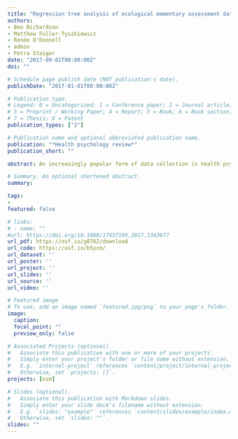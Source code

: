 ```yaml
---
title: "Regression tree analysis of ecological momentary assessment data"
authors:
- Ben Richardson
- Matthew Fuller-Tyszkiewicz
- Renée O'Donnell
- admin
- Petra Staiger
date: "2017-09-01T00:00:00Z"
doi: ""

# Schedule page publish date (NOT publication's date).
publishDate: "2017-01-01T00:00:00Z"

# Publication type.
# Legend: 0 = Uncategorized; 1 = Conference paper; 2 = Journal article;
# 3 = Preprint / Working Paper; 4 = Report; 5 = Book; 6 = Book section;
# 7 = Thesis; 8 = Patent
publication_types: ["2"]

# Publication name and optional abbreviated publication name.
publication: "*Health psychology review*"
publication_short: ""

abstract: An increasingly popular form of data collection in health psychology research is Ecological Momentary Assessment (EMA); that is, using diaries or smartphones to collect intensive longitudinal data. This method is increasingly applied to the study of relationships between state-based aspects of individuals’ functioning and health outcomes (e.g., binge eating, alcohol use). Analysis of such data is challenging and regression tree modelling (RTM) may be a useful alternative to multilevel modelling for investigating the association between a set of explanatory variables and a continuous outcome. Furthermore, RTM outputs ‘decision trees’ that could be used by health practitioners to guide assessment and tailor intervention. In contrast to regression, RTM is able to easily accommodate many complex, higher-order interactions between predictor variables (without the need to create explicit interaction terms). These benefits make the technique useful for those interested in monitoring and intervening upon health and psychological outcomes (e.g., mood, eating behaviour, risky alcohol use, and treatment adherence). Using real data, this paper demonstrates both the benefits and limitations of RTM and how to extend these models to accommodate analysis of nested data; that is, data that arise from EMA where repeated observations are nested within individuals.

# Summary. An optional shortened abstract.
summary: 

tags:
- 
featured: false

# links:
# - name: ""
#url: https://doi.org/10.1080/17437199.2017.1343677
url_pdf: https://osf.io/g8762/download 
url_code: https://osf.io/b5ycm/
url_dataset: ''
url_poster: ''
url_project: ''
url_slides: ''
url_source: ''
url_video: ''

# Featured image
# To use, add an image named `featured.jpg/png` to your page's folder. 
image:
  caption: 
  focal_point: ""
  preview_only: false

# Associated Projects (optional).
#   Associate this publication with one or more of your projects.
#   Simply enter your project's folder or file name without extension.
#   E.g. `internal-project` references `content/project/internal-project/index.md`.
#   Otherwise, set `projects: []`.
projects: [esm]

# Slides (optional).
#   Associate this publication with Markdown slides.
#   Simply enter your slide deck's filename without extension.
#   E.g. `slides: "example"` references `content/slides/example/index.md`.
#   Otherwise, set `slides: ""`.
slides: ""
---
```

